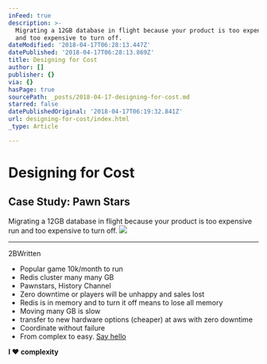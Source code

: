 ```yaml
---
inFeed: true
description: >-
  Migrating a 12GB database in flight because your product is too expensive run
  and too expensive to turn off. 
dateModified: '2018-04-17T06:28:13.447Z'
datePublished: '2018-04-17T06:28:13.869Z'
title: Designing for Cost
author: []
publisher: {}
via: {}
hasPage: true
sourcePath: _posts/2018-04-17-designing-for-cost.md
starred: false
datePublishedOriginal: '2018-04-17T06:19:32.841Z'
url: designing-for-cost/index.html
_type: Article

---
```

# Designing for Cost

## Case Study: Pawn Stars

Migrating a 12GB database in flight because your product is too expensive run and too expensive to turn off. ![](https://the-grid-user-content.s3-us-west-2.amazonaws.com/3cdf6f83-1992-4a5f-9fb8-d0b338b938f0.png)

---

2BWritten

* Popular game 10k/month to run
* Redis cluster many many GB
* Pawnstars, History Channel 
* Zero downtime or players will be unhappy and sales lost
* Redis is in memory and to turn it off means to lose all memory 
* Moving many GB is slow
* transfer to new hardware options (cheaper) at aws with zero downtime
* Coordinate without failure
* From complex to easy.
[Say hello][0]

**I ♥ complexity**

[0]: http://tiny.cc/hello-daniel